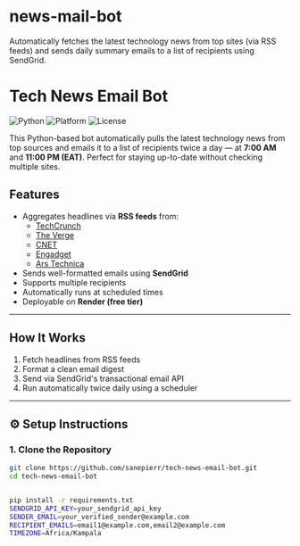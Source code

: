 # news-mail-bot
Automatically fetches the latest technology news from top sites (via RSS feeds) and sends daily summary emails to a list of recipients using SendGrid.


# Tech News Email Bot

![Python](https://img.shields.io/badge/python-3.9+-blue.svg)
![Platform](https://img.shields.io/badge/hosted%20on-render-blueviolet)
![License](https://img.shields.io/badge/license-MIT-green)

This Python-based bot automatically pulls the latest technology news from top sources and emails it to a list of recipients twice a day — at **7:00 AM** and **11:00 PM (EAT)**. Perfect for staying up-to-date without checking multiple sites.


## Features

- Aggregates headlines via **RSS feeds** from:
  - [TechCrunch](https://techcrunch.com/feed/)
  - [The Verge](https://www.theverge.com/rss/index.xml)
  - [CNET](https://www.cnet.com/rss/news/)
  - [Engadget](https://www.engadget.com/rss.xml)
  - [Ars Technica](https://feeds.arstechnica.com/arstechnica/index)
-  Sends well-formatted emails using **SendGrid**
-  Supports multiple recipients
-  Automatically runs at scheduled times
-  Deployable on **Render (free tier)**

---

##  How It Works

1. Fetch headlines from RSS feeds
2. Format a clean email digest
3. Send via SendGrid's transactional email API
4. Run automatically twice daily using a scheduler

---

## ⚙️ Setup Instructions

### 1. Clone the Repository

```bash
git clone https://github.com/sanepierr/tech-news-email-bot.git
cd tech-news-email-bot


pip install -r requirements.txt
SENDGRID_API_KEY=your_sendgrid_api_key
SENDER_EMAIL=your_verified_sender@example.com
RECIPIENT_EMAILS=email1@example.com,email2@example.com
TIMEZONE=Africa/Kampala
